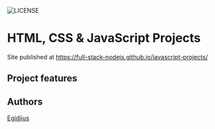 ![LICENSE](https://img.shields.io/badge/license-MIT-blue.svg?style=flat-square)

# HTML, CSS & JavaScript Projects

Site published at https://full-stack-nodejs.github.io/javascript-projects/

## Project features

## Authors

[Egidijus](https://github.com/full-stack-nodejs)
